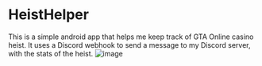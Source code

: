 # HeistHelper
This is a simple android app that helps me keep track of GTA Online casino heist.
It uses a Discord webhook to send a message to my Discord server, with the stats of the heist.
![image](https://user-images.githubusercontent.com/54536253/157890006-8bcce0a9-3c18-472d-b5f1-1e92eb558bcd.png)
